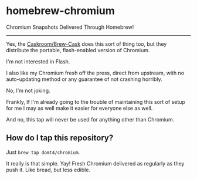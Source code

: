 homebrew-chromium
=================

Chromium Snapshots Delivered Through Homebrew!

------

Yes, the [Caskroom/Brew-Cask](https://github.com/caskroom/homebrew-cask) does this sort of thing too, but they distribute the portable, flash-enabled version of Chromium.

I'm not interested in Flash.

I also like my Chromium fresh off the press, direct from upstream, with no auto-updating method or any guarantee of not crashing horribly.

No, I'm not joking.

Frankly, If I'm already going to the trouble of maintaining this sort of setup for me I may as well make it easier for everyone else as well.

And no, this tap will never be used for anything other than Chromium.

How do I tap this repository?
--------------------------------
Just `brew tap domt4/chromium`.

It really is that simple. Yay! Fresh Chromium delivered as regularly as they push it. Like bread, but less edible.
